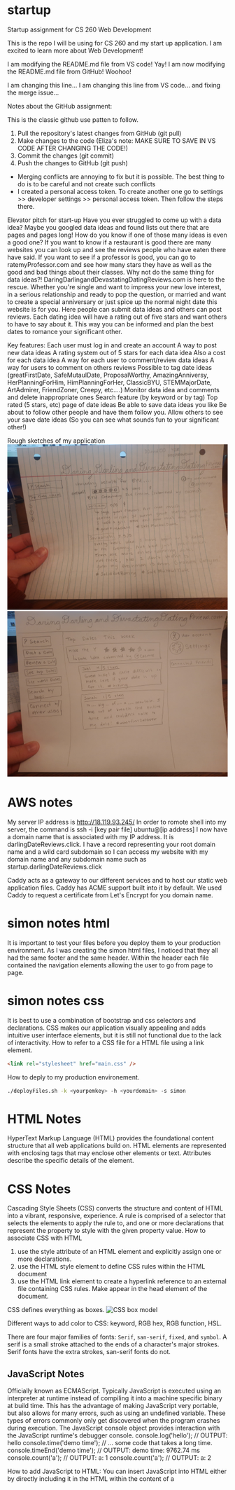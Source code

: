 # startup
Startup assignment for CS 260 Web Development 

This is the repo I will be using for CS 260 and my start up application. I am excited to learn more about Web Development! 

I am modifying the README.md file from VS code! Yay! 
I am now modifying the README.md file from GitHub! Woohoo! 

I am changing this line... I am changing this line from VS code... and fixing the merge issue...

Notes about the GitHub assignment:

This is the classic github use patten to follow. 
1. Pull the repository's latest changes from GitHub (git pull)
2. Make changes to the code (Eliza's note: MAKE SURE TO SAVE IN VS CODE AFTER CHANGING THE CODE!)
3. Commit the changes (git commit)
4. Push the changes to GitHub (git push)

- Merging conflicts are annoying to fix but it is possible. The best thing to do is to be careful
and not create such conflicts 
- I created a personal access token. To create another one go to settings >> developer settings >> personal access token. Then follow the steps there. 

Elevator pitch for start-up 
Have you ever struggled to come up with a data idea? Maybe you googled data ideas and found lists out there that are pages and pages long! How do you know if one of those many ideas is even a good one? If you want to know if a restaurant is good there are many websites you can look up and see the reviews people who have eaten there have said. If you want to see if a professor is good, you can go to ratemyProfessor.com and see how many stars they have as well as the good and bad things about their classes. Why not do the same thing for data ideas?! DaringDarlingandDevastatingDatingReviews.com is here to the rescue. Whether you're single and want to impress your new love interest, in a serious relationship and ready to pop the question, or married and want to create a special anniversary or just spice up the normal night date this website is for you. Here people can submit data ideas and others can post reviews. Each dating idea will have a rating out of five stars and want others to have to say about it. This way you can be informed and plan the best dates to romance your significant other. 

Key features:
Each user must log in and create an account
A way to post new data ideas 
A rating system out of 5 stars for each data idea 
Also a cost for each data idea
A way for each user to comment/review data ideas 
A way for users to comment on others reviews
Possible to tag date ideas (greatFirstDate, SafeMutaulDate, ProposalWorthy, AmazingAnniversy, HerPlanningForHim, HimPlanningForHer, ClassicBYU, STEMMajorDate, ArtAdmirer, FriendZoner, Creepy, etc….) 
Monitor data idea and comments and delete inappropriate ones 
Search feature (by keyword or by tag) 
Top rated (5 stars, etc) page of date ideas 
Be able to save data ideas you like
Be about to follow other people and have them follow you. Allow others to see your save date ideas (So you can see what sounds fun to your significant other!) 

Rough sketches of my application
![Sketch One](Website_first_sketch.jpg)
![Sketch Two](Website_2nd_drawing.jpg)

# AWS notes 
My server IP address is http://18.119.93.245/
In order to romote shell into my server, the command is ssh -i [key pair file] ubuntu@[ip address]
I now have a domain name that is associated with my IP address. It is darlingDateReviews.click. 
I have a record representing your root domain name and a wild card subdomain so I can access my website with 
my domain name and any subdomain name such as startup.darlingDateReviews.click

Caddy acts as a gateway to our different services and to host our static web application files. 
Caddy has ACME support built into it by default. We used Caddy to request a certificate from Let's Encrypt for you domain name.

# simon notes html
It is important to test your files before you deploy them to your production environment. 
As I was creating the simon html files, I noticed that they all had the same footer and the same header. Within the header each file contained the 
navigation elements allowing the user to go from page to page. 

# simon notes css
It is best to use a combination of bootstrap and css selectors and declarations. 
CSS makes our application visually appealing and adds intuitive user interface elements, but it is still not functional due to the lack of interactivity. 
How to refer to a CSS file for a HTML file using a link element. 
```html
<link rel="stylesheet" href="main.css" />
```
How to deply to my production environement. 
```sh
./deployFiles.sh -k <yourpemkey> -h <yourdomain> -s simon
```

# HTML Notes 
HyperText Markup Language (HTML) provides the foundational content structure that all web applications build on. 
HTML elements are represented with enclosing tags that may enclose other elements or text. Attributes describe the specific details of the element. 

# CSS Notes
Cascading Style Sheets (CSS) converts the structure and content of HTML into a vibrant, responsive, experience.
A rule is comprised of a selector that selects the elements to apply the rule to, and one or more declarations that represent the property to style with the given property value.
How to associate CSS with HTML
1. use the style attribute of an HTML element and explicitly assign one or more declarations.
2. use the HTML style element to define CSS rules within the HTML document
3. use the HTML link element to create a hyperlink reference to an external file containing CSS rules. Make appear in the head element of the document. 

CSS defines everything as boxes.
![CSS box model](https://www.google.com/url?sa=i&url=https%3A%2F%2Fwww.simplilearn.com%2Ftutorials%2Fcss-tutorial%2Fcss-box-model&psig=AOvVaw3AENWOUmJEnV4t_89GoDjw&ust=1677018249930000&source=images&cd=vfe&ved=0CA8QjRxqFwoTCMi4jvmRpf0CFQAAAAAdAAAAABAE)

Different ways to add color to CSS: keyword, RGB hex, RGB function, HSL.

There are four major families of fonts: `Serif`, `san-serif`, `fixed`, and `symbol`. A serif is a small stroke attached to the ends of a character's major strokes. Serif fonts have the extra strokes, san-serif fonts do not.


## JavaScript Notes 
Officially known as ECMAScript. Typically JavaScript is executed using an interpreter at runtime instead of compiling it into a machine specific binary at build time. This has the advantage of making JavaScript very portable, but also allows for many errors, such as using an undefined variable. These types of errors commonly only get discovered when the program crashes during execution.
The JavaScript console object provides interaction with the JavaScript runtime's debugger console.
console.log('hello');
// OUTPUT: hello
console.time('demo time');
// ... some code that takes a long time.
console.timeEnd('demo time');
// OUTPUT: demo time: 9762.74 ms
console.count('a');
// OUTPUT: a: 1
console.count('a');
// OUTPUT: a: 2

How to add JavaScript to HTML:  You can insert JavaScript into HTML either by directly including it in the HTML within the content of a <script> element, or using by the src attribute of the script element to reference an external JavaScript file.
  
Variables are declared using either the `let` or `const` keyword. `let` allows you to change the value of the variable while `const` will cause an error if you attempt to change it. JavaScript is a weakly typed language. That means that a variable always has a type, but the variable can change type when it is assigned a new value, or that types can be automatically converted based upon the context that they are used in. Sometime the results of automatic conversions can be unexpected from programmers who are use to strongly typed languages.
  
JavaScript uses complex rules for defining equality that depend upon the conversion of a type to a boolean value. You will sometimes hear this referred to as falsy and truthy evaluations. To remove this confusion, JavaScript introduced the strict equality (===) and inequality (!==) operators. The strict operators skip the type conversion when computing equality. This results in the following.
  

